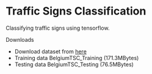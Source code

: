# Traffic Signs Classification 
Classifying traffic signs using tensorflow.

Downloads
- Download dataset from [here](http://btsd.ethz.ch/shareddata/)
- Training data BelgiumTSC_Training (171.3MBytes)	
- Testing data BelgiumTSC_Testing (76.5MBytes)
